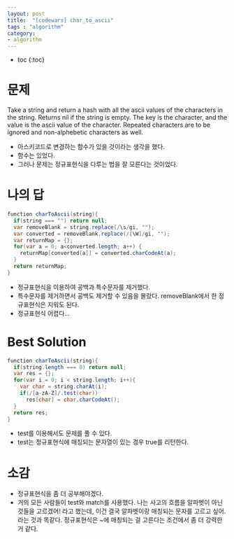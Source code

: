 ```yaml
---
layout: post
title:  "[codewars] char_to_ascii"
tags : "algorithm"
category:
- algorithm
---
```


* toc
{:toc}

# 문제
Take a string and return a hash with all the ascii values of the characters in the string. Returns nil if the string is empty. The key is the character, and the value is the ascii value of the character. Repeated characters are to be ignored and non-alphebetic characters as well.

- 아스키코드로 변경하는 함수가 있을 것이라는 생각을 했다.
- 함수는 있었다.
- 그러나 문제는 정규표현식을 다루는 법을 잘 모른다는 것이었다.
# 나의 답
~~~ java
function charToAscii(string){
  if(string === "") return null;
  var removeBlank = string.replace(/\s/gi, "");
  var converted = removeBlank.replace(/[\W]/gi, "");
  var returnMap = {};
  for(var a = 0; a<converted.length; a++) {
    returnMap[converted[a]] = converted.charCodeAt(a);
  }
  return returnMap;
}
~~~
- 정규표현식을 이용하여 공백과 특수문자를 제거했다.
- 특수문자를 제거하면서 공백도 제거할 수 있음을 몰랐다. removeBlank에서 한 정규표현식은 지워도 된다.
- 정규표현식 어렵다...

# Best Solution
~~~ java
function charToAscii(string){
  if(string.length === 0) return null;
  var res = {};
  for(var i = 0; i < string.length; i++){
    var char = string.charAt(i);
    if(/[a-zA-Z]/.test(char))
      res[char] = char.charCodeAt();
  }
  return res;
}
~~~
- test를 이용해서도 문제를 풀 수 있다.
- test는 정규표현식에 매칭되는 문자열이 있는 경우 true를 리턴한다.

# 소감
- 정규표현식을 좀 더 공부해야겠다.
- 거의 모든 사람들이 test와 match를 사용했다. 나는 사고의 흐름을 알파벳이 아닌 것들을 고르겠어! 라고 했는데, 이건 결국 알파벳이랑 매칭되는 문자를 고르고 싶어. 라는 것과 똑같다. 정규표현식은 ~에 매칭되는 걸 고른다는 조건에서 좀 더 강력한 거 같다.

